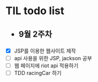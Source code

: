 # TIL todo list

## <ul><li>9월 2주차</li></ul>
  - [x] JSP를 이용한 웹사이트 제작
  - [ ] api 사용을 위한 JSP, jackson 공부
  - [ ] 웹 페이지에 riot api 적용하기
  - [ ] TDD racingCar 하기
